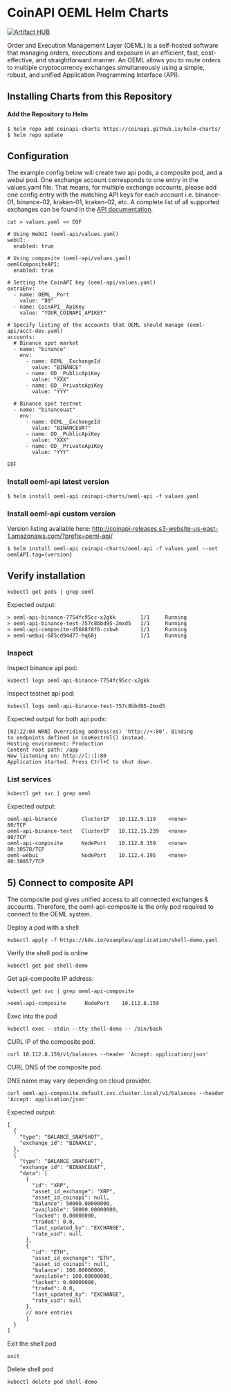 # CoinAPI OEML Helm Charts

[![Artifact HUB](https://img.shields.io/endpoint?url=https://artifacthub.io/badge/repository/coinapi)](https://artifacthub.io/packages/search?repo=coinapi)


Order and Execution Management Layer (OEML) is a self-hosted software that managing orders, executions and exposure in an efficient, fast, cost-effective, and straightforward manner. An OEML allows you to route orders to multiple cryptocurrency exchanges simultaneously using a simple, robust, and unified Application Programming Interface (API).

## Installing Charts from this Repository

#### Add the Repository to Helm

```console
$ helm repo add coinapi-charts https://coinapi.github.io/helm-charts/
$ helm repo update
```

## Configuration

The example config below will create two api pods, a composite pod, and a webui pod.
One exchange account corresponds to one entry in the values.yaml file. That means, for multiple exchange accounts,
please add one config entry with the matching API keys for each account i.e. binance-01, binance-02, kraken-01, kraken-02, etc. 
A complete list of all supported exchanges can be found in the [API documentation](https://docs.coinapi.io/oeml.html#oeml-order-params).

```
cat > values.yaml << EOF

# Using WebUI (oeml-api/values.yaml)
webUI:
  enabled: true

# Using composite (oeml-api/values.yaml)
oemlCompositeAPI:
  enabled: true

# Setting the CoinAPI key (oeml-api/values.yaml)
extraEnv:
  - name: OEML__Port
    value: "80"
  - name: CoinAPI__ApiKey
    value: "YOUR_COINAPI_APIKEY"

# Specify listing of the accounts that OEML should manage (oeml-api/acct-dev.yaml)
accounts:
  # Binance spot market 
  - name: "binance"
    env:
      - name: OEML__ExchangeId
        value: "BINANCE"
      - name: OD__PublicApiKey
        value: "XXX"
      - name: OD__PrivateApiKey
        value: "YYY"
        
  # Binance spot testnet
  - name: "binanceuat"
    env:
      - name: OEML__ExchangeId
        value: "BINANCEUAT"
      - name: OD__PublicApiKey
        value: "XXX"
      - name: OD__PrivateApiKey
        value: "YYY"
        
EOF
```

### Install oeml-api latest version

```console
$ helm install oeml-api coinapi-charts/oeml-api -f values.yaml
```

### Install oeml-api custom version

Version listing available here: http://coinapi-releases.s3-website-us-east-1.amazonaws.com/?prefix=oeml-api/

```console
$ helm install oeml-api coinapi-charts/oeml-api -f values.yaml --set oemlAPI.tag={version}
```

## Verify installation 

```
kubectl get pods | grep oeml
```

Expected output:
```
> oeml-api-binance-7754fc95cc-x2gkk        1/1     Running
> oeml-api-binance-test-757c8bbd95-2mxd5   1/1     Running
> oeml-api-composite-d5688f8f6-csbwh       1/1     Running
> oeml-webui-685cd94d77-hq68j              1/1     Running 
```

### Inspect

Inspect binance api pod:
```
kubectl logs oeml-api-binance-7754fc95cc-x2gkk
```

Inspect testnet api pod:
```
kubectl logs oeml-api-binance-test-757c8bbd95-2mxd5
```

Expected output for both api pods:
```
[02:22:04 WRN] Overriding address(es) 'http://+:80'. Binding
to endpoints defined in UseKestrel() instead.
Hosting environment: Production
Content root path: /app
Now listening on: http://[::]:80
Application started. Press Ctrl+C to shut down.
```

### List services
```
kubectl get svc | grep oeml
```

Expected output:
```
oeml-api-binance        ClusterIP   10.112.9.119    <none>        80/TCP
oeml-api-binance-test   ClusterIP   10.112.15.239   <none>        80/TCP
oeml-api-composite      NodePort    10.112.8.159    <none>        80:30578/TCP
oeml-webui              NodePort    10.112.4.195    <none>        80:30857/TCP              
```

## 5) Connect to composite API

The composite pod gives unified access to all connected exchanges & accounts. Therefore,
the oeml-api-composite is the only pod required to connect to the OEML system.

Deploy a pod with a shell

```
kubectl apply -f https://k8s.io/examples/application/shell-demo.yaml
```

Verify the shell pod is online
```
kubectl get pod shell-demo
```

Get api-composite IP address:
```
kubectl get svc | grep oeml-api-composite

>oeml-api-composite      NodePort    10.112.8.159  
```

Exec into the pod
```
kubectl exec --stdin --tty shell-demo -- /bin/bash
```

CURL IP of the composite pod.
```
curl 10.112.8.159/v1/balances --header 'Accept: application/json'
```

CURL DNS of the composite pod.

DNS name may vary depending on cloud provider. 
```
curl oeml-api-composite.default.svc.cluster.local/v1/balances --header 'Accept: application/json'
```

Expected output:
```
[
  {
    "type": "BALANCE_SNAPSHOT",
    "exchange_id": "BINANCE",
  },
  {
    "type": "BALANCE_SNAPSHOT",
    "exchange_id": "BINANCEUAT",
    "data": [
      {
        "id": "XRP",
        "asset_id_exchange": "XRP",
        "asset_id_coinapi": null,
        "balance": 50000.00000000,
        "available": 50000.00000000,
        "locked": 0.00000000,
        "traded": 0.0,
        "last_updated_by": "EXCHANGE",
        "rate_usd": null
      },
      {
        "id": "ETH",
        "asset_id_exchange": "ETH",
        "asset_id_coinapi": null,
        "balance": 100.00000000,
        "available": 100.00000000,
        "locked": 0.00000000,
        "traded": 0.0,
        "last_updated_by": "EXCHANGE",
        "rate_usd": null
      },
      // more entries
      ]
  }
]
```

Exit the shell pod
```
exit 
```

Delete shell pod
```
kubectl delete pod shell-demo
```
